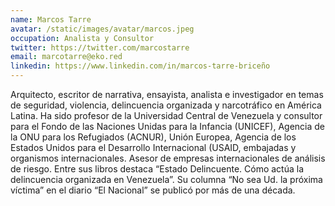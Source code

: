 ```yaml
---
name: Marcos Tarre
avatar: /static/images/avatar/marcos.jpeg
occupation: Analista y Consultor
twitter: https://twitter.com/marcostarre
email: marcotarre@eko.red
linkedin: https://www.linkedin.com/in/marcos-tarre-briceño
---
```


Arquitecto, escritor de narrativa, ensayista, analista e investigador en temas de seguridad, violencia, delincuencia organizada y narcotráfico en América Latina. Ha sido profesor de la Universidad Central de Venezuela y consultor para el Fondo de las Naciones Unidas para la Infancia (UNICEF), Agencia de la ONU para los Refugiados (ACNUR), Unión Europea, Agencia de los Estados Unidos para el Desarrollo Internacional (USAID, embajadas y organismos internacionales. Asesor de empresas internacionales de análisis de riesgo. Entre sus libros destaca “Estado Delincuente. Cómo actúa la delincuencia organizada en Venezuela”. Su columna “No sea Ud. la próxima víctima” en el diario “El Nacional” se publicó por más de una década.
